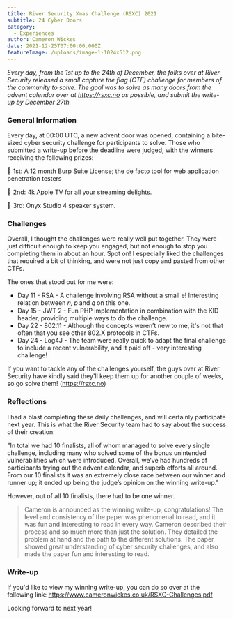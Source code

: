 ```yaml
---
title: River Security Xmas Challenge (RSXC) 2021
subtitle: 24 Cyber Doors
category:
  - Experiences
author: Cameron Wickes
date: 2021-12-25T07:00:00.000Z
featureImage: /uploads/image-1-1024x512.png
---
```

*Every day, from the 1st up to the 24th of December, the folks over at River Security released a small capture the flag (CTF) challenge for members of the community to solve. The goal was to solve as many doors from the advent calendar over at <https://rsxc.no> as possible, and submit the write-up by December 27th.*

### General Information

Every day, at 00:00 UTC, a new advent door was opened, containing a bite-sized cyber security challenge for participants to solve. Those who submitted a write-up before the deadline were judged, with the winners receiving the following prizes:

🥇 1st: A 12 month Burp Suite License; the de facto tool for web application penetration testers


🥈 2nd: 4k Apple TV for all your streaming delights.  


🥉 3rd: Onyx Studio 4 speaker system.

### Challenges

Overall, I thought the challenges were really well put together. They were just difficult enough to keep you engaged, but not enough to stop you completing them in about an hour. Spot on! I especially liked the challenges that required a bit of thinking, and were not just copy and pasted from other CTFs. 

The ones that stood out for me were:

* Day 11 - RSA - A challenge involving RSA without a small e! Interesting relation between 𝑛, 𝑝 and 𝑞 on this one. 
* Day 15 - JWT 2 - Fun PHP implementation in combination with the KID header, providing multiple ways to do the challenge.
* Day 22 - 802.11 - Although the concepts weren’t new to me, it's not that often that you see other 802.X protocols in CTFs.
* Day 24 - Log4J - The team were really quick to adapt the final challenge to include a recent vulnerability, and it paid off - very interesting challenge!

If you want to tackle any of the challenges yourself, the guys over at River Security have kindly said they'll keep them up for another couple of weeks, so go solve them! (<https://rsxc.no>)

### Reflections

I had a blast completing these daily challenges, and will certainly participate next year. This is what the River Security team had to say about the success of their creation:

"In total we had 10 finalists, all of whom managed to solve every single challenge, including many who solved some of the bonus unintended vulnerabilities which were introduced. Overall, we’ve had hundreds of participants trying out the advent calendar, and superb efforts all around. From our 10 finalists it was an extremely close race between our winner and runner up; it ended up being the judge’s opinion on the winning write-up."

However, out of all 10 finalists, there had to be one winner.

> Cameron is announced as the winning write-up, congratulations! The level and consistency of the paper was phenomenal to read, and it was fun and interesting to read in every way. Cameron described their process and so much more than just the solution. They detailed the problem at hand and the path to the different solutions. The paper showed great understanding of cyber security challenges, and also made the paper fun and interesting to read.

### Write-up

If you'd like to view my winning write-up, you can do so over at the following link:
<https://www.cameronwickes.co.uk/RSXC-Challenges.pdf>

Looking forward to next year!